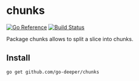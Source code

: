 # chunks

[![Go Reference][reference-badge]][reference] [![Build Status][ci-badge]][ci-runs]

Package chunks allows to split a slice into chunks.

## Install

```shell
go get github.com/go-deeper/chunks
```

[reference-badge]:     https://pkg.go.dev/badge/github.com/go-deeper/chunks.svg
[reference]:           https://pkg.go.dev/github.com/go-deeper/chunks
[ci-badge]:            https://github.com/go-deeper/chunks/actions/workflows/test.yaml/badge.svg
[ci-runs]:             https://github.com/go-deeper/chunks/actions
